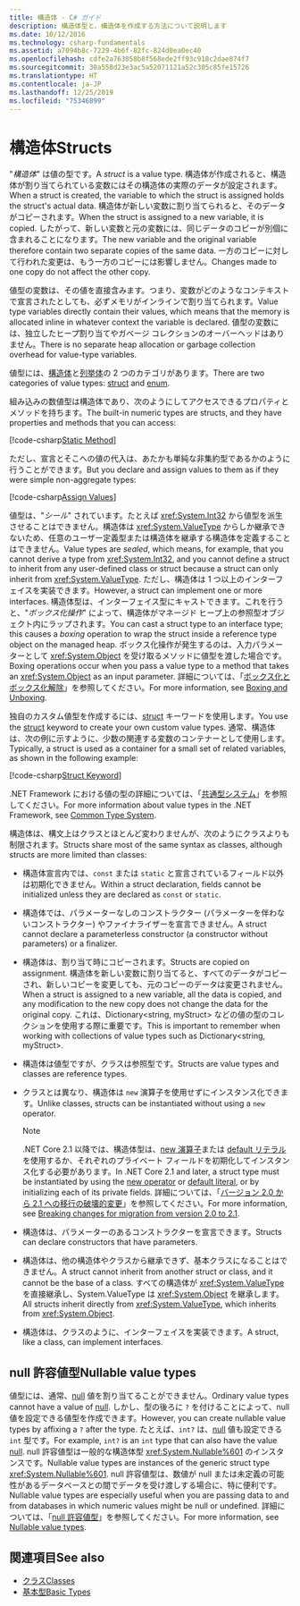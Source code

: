 ```yaml
---
title: 構造体 - C# ガイド
description: 構造体型と、構造体を作成する方法について説明します
ms.date: 10/12/2016
ms.technology: csharp-fundamentals
ms.assetid: a7094b8c-7229-4b6f-82fc-824d0ea0ec40
ms.openlocfilehash: cdfe2a763058b8f568ede2ff93c918c2dae874f7
ms.sourcegitcommit: 30a558d23e3ac5a52071121a52c305c85fe15726
ms.translationtype: HT
ms.contentlocale: ja-JP
ms.lasthandoff: 12/25/2019
ms.locfileid: "75346899"
---
```

# <a name="structs"></a><span data-ttu-id="16467-103">構造体</span><span class="sxs-lookup"><span data-stu-id="16467-103">Structs</span></span>

<span data-ttu-id="16467-104">"*構造体*" は値の型です。</span><span class="sxs-lookup"><span data-stu-id="16467-104">A *struct* is a value type.</span></span> <span data-ttu-id="16467-105">構造体が作成されると、構造体が割り当てられている変数にはその構造体の実際のデータが設定されます。</span><span class="sxs-lookup"><span data-stu-id="16467-105">When a struct is created, the variable to which the struct is assigned holds the struct's actual data.</span></span> <span data-ttu-id="16467-106">構造体が新しい変数に割り当てられると、そのデータがコピーされます。</span><span class="sxs-lookup"><span data-stu-id="16467-106">When the struct is assigned to a new variable, it is copied.</span></span> <span data-ttu-id="16467-107">したがって、新しい変数と元の変数には、同じデータのコピーが別個に含まれることになります。</span><span class="sxs-lookup"><span data-stu-id="16467-107">The new variable and the original variable therefore contain two separate copies of the same data.</span></span> <span data-ttu-id="16467-108">一方のコピーに対して行われた変更は、もう一方のコピーには影響しません。</span><span class="sxs-lookup"><span data-stu-id="16467-108">Changes made to one copy do not affect the other copy.</span></span>

<span data-ttu-id="16467-109">値型の変数は、その値を直接含みます。つまり、変数がどのようなコンテキストで宣言されたとしても、必ずメモリがインラインで割り当てられます。</span><span class="sxs-lookup"><span data-stu-id="16467-109">Value type variables directly contain their values, which means that the memory is allocated inline in whatever context the variable is declared.</span></span> <span data-ttu-id="16467-110">値型の変数には、独立したヒープ割り当てやガベージ コレクションのオーバーヘッドはありません。</span><span class="sxs-lookup"><span data-stu-id="16467-110">There is no separate heap allocation or garbage collection overhead for value-type variables.</span></span>

<span data-ttu-id="16467-111">値型には、[構造体](language-reference/keywords/struct.md)と[列挙体](language-reference/builtin-types/enum.md)の 2 つのカテゴリがあります。</span><span class="sxs-lookup"><span data-stu-id="16467-111">There are two categories of value types: [struct](language-reference/keywords/struct.md) and [enum](language-reference/builtin-types/enum.md).</span></span>

<span data-ttu-id="16467-112">組み込みの数値型は構造体であり、次のようにしてアクセスできるプロパティとメソッドを持ちます。</span><span class="sxs-lookup"><span data-stu-id="16467-112">The built-in numeric types are structs, and they have properties and methods that you can access:</span></span>

[!code-csharp[Static Method](../../samples/snippets/csharp/concepts/structs/static-method.cs)]

<span data-ttu-id="16467-113">ただし、宣言とそこへの値の代入は、あたかも単純な非集約型であるかのように行うことができます。</span><span class="sxs-lookup"><span data-stu-id="16467-113">But you declare and assign values to them as if they were simple non-aggregate types:</span></span>

[!code-csharp[Assign Values](../../samples/snippets/csharp/concepts/structs/assign-value.cs)]

<span data-ttu-id="16467-114">値型は、"*シール*" されています。たとえば <xref:System.Int32> から値型を派生させることはできません。構造体は <xref:System.ValueType> からしか継承できないため、任意のユーザー定義型または構造体を継承する構造体を定義することはできません。</span><span class="sxs-lookup"><span data-stu-id="16467-114">Value types are *sealed*, which means, for example, that you cannot derive a type from <xref:System.Int32>, and you cannot define a struct to inherit from any user-defined class or struct because a struct can only inherit from <xref:System.ValueType>.</span></span> <span data-ttu-id="16467-115">ただし、構造体は 1 つ以上のインターフェイスを実装できます。</span><span class="sxs-lookup"><span data-stu-id="16467-115">However, a struct can implement one or more interfaces.</span></span> <span data-ttu-id="16467-116">構造体型は、インターフェイス型にキャストできます。これを行うと、"*ボックス化操作*" によって、構造体がマネージド ヒープ上の参照型オブジェクト内にラップされます。</span><span class="sxs-lookup"><span data-stu-id="16467-116">You can cast a struct type to an interface type; this causes a *boxing* operation to wrap the struct inside a reference type object on the managed heap.</span></span> <span data-ttu-id="16467-117">ボックス化操作が発生するのは、入力パラメーターとして <xref:System.Object> を受け取るメソッドに値型を渡した場合です。</span><span class="sxs-lookup"><span data-stu-id="16467-117">Boxing operations occur when you pass a value type to a method that takes an <xref:System.Object> as an input parameter.</span></span> <span data-ttu-id="16467-118">詳細については、「[ボックス化とボックス化解除](./programming-guide/types/boxing-and-unboxing.md )」を参照してください。</span><span class="sxs-lookup"><span data-stu-id="16467-118">For more information, see [Boxing and Unboxing](./programming-guide/types/boxing-and-unboxing.md ).</span></span>

<span data-ttu-id="16467-119">独自のカスタム値型を作成するには、[struct](./language-reference/keywords/struct.md) キーワードを使用します。</span><span class="sxs-lookup"><span data-stu-id="16467-119">You use the [struct](./language-reference/keywords/struct.md) keyword to create your own custom value types.</span></span> <span data-ttu-id="16467-120">通常、構造体は、次の例に示すように、少数の関連する変数のコンテナーとして使用します。</span><span class="sxs-lookup"><span data-stu-id="16467-120">Typically, a struct is used as a container for a small set of related variables, as shown in the following example:</span></span>

[!code-csharp[Struct Keyword](../../samples/snippets/csharp/concepts/structs/struct-keyword.cs)]

<span data-ttu-id="16467-121">.NET Framework における値の型の詳細については、「[共通型システム](../standard/common-type-system.md)」を参照してください。</span><span class="sxs-lookup"><span data-stu-id="16467-121">For more information about value types in the .NET Framework, see [Common Type System](../standard/common-type-system.md).</span></span>

<span data-ttu-id="16467-122">構造体は、構文上はクラスとほとんど変わりませんが、次のようにクラスよりも制限されます。</span><span class="sxs-lookup"><span data-stu-id="16467-122">Structs share most of the same syntax as classes, although structs are more limited than classes:</span></span>

- <span data-ttu-id="16467-123">構造体宣言内では、`const` または `static` と宣言されているフィールド以外は初期化できません。</span><span class="sxs-lookup"><span data-stu-id="16467-123">Within a struct declaration, fields cannot be initialized unless they are declared as `const` or `static`.</span></span>

- <span data-ttu-id="16467-124">構造体では、パラメーターなしのコンストラクター (パラメーターを伴わないコンストラクター) やファイナライザーを宣言できません。</span><span class="sxs-lookup"><span data-stu-id="16467-124">A struct cannot declare a parameterless constructor (a constructor without parameters) or a finalizer.</span></span>

- <span data-ttu-id="16467-125">構造体は、割り当て時にコピーされます。</span><span class="sxs-lookup"><span data-stu-id="16467-125">Structs are copied on assignment.</span></span> <span data-ttu-id="16467-126">構造体を新しい変数に割り当てると、すべてのデータがコピーされ、新しいコピーを変更しても、元のコピーのデータは変更されません。</span><span class="sxs-lookup"><span data-stu-id="16467-126">When a struct is assigned to a new variable, all the data is copied, and any modification to the new copy does not change the data for the original copy.</span></span> <span data-ttu-id="16467-127">これは、Dictionary<string, myStruct> などの値の型のコレクションを使用する際に重要です。</span><span class="sxs-lookup"><span data-stu-id="16467-127">This is important to remember when working with collections of value types such as Dictionary<string, myStruct>.</span></span>

- <span data-ttu-id="16467-128">構造体は値型ですが、クラスは参照型です。</span><span class="sxs-lookup"><span data-stu-id="16467-128">Structs are value types and classes are reference types.</span></span>

- <span data-ttu-id="16467-129">クラスとは異なり、構造体は `new` 演算子を使用せずにインスタンス化できます。</span><span class="sxs-lookup"><span data-stu-id="16467-129">Unlike classes, structs can be instantiated without using a `new` operator.</span></span>

   > [!NOTE]
   > <span data-ttu-id="16467-130">.NET Core 2.1 以降では、構造体型は、[new 演算子](language-reference/operators/new-operator.md)または [default リテラル](language-reference/operators/default.md#default-literal)を使用するか、それぞれのプライベート フィールドを初期化してインスタンス化する必要があります。</span><span class="sxs-lookup"><span data-stu-id="16467-130">In .NET Core 2.1 and later, a struct type must be instantiated by using the [new operator](language-reference/operators/new-operator.md) or [default literal](language-reference/operators/default.md#default-literal), or by initializing each of its private fields.</span></span> <span data-ttu-id="16467-131">詳細については、「[バージョン 2.0 から 2.1 への移行の破壊的変更](../core/compatibility/2.0-2.1.md#corefx)」を参照してください。</span><span class="sxs-lookup"><span data-stu-id="16467-131">For more information, see [Breaking changes for migration from version 2.0 to 2.1](../core/compatibility/2.0-2.1.md#corefx).</span></span>

- <span data-ttu-id="16467-132">構造体は、パラメーターのあるコンストラクターを宣言できます。</span><span class="sxs-lookup"><span data-stu-id="16467-132">Structs can declare constructors that have parameters.</span></span>

- <span data-ttu-id="16467-133">構造体は、他の構造体やクラスから継承できず、基本クラスになることはできません。</span><span class="sxs-lookup"><span data-stu-id="16467-133">A struct cannot inherit from another struct or class, and it cannot be the base of a class.</span></span> <span data-ttu-id="16467-134">すべての構造体が <xref:System.ValueType> を直接継承し、System.ValueType は <xref:System.Object> を継承します。</span><span class="sxs-lookup"><span data-stu-id="16467-134">All structs inherit directly from <xref:System.ValueType>, which inherits from <xref:System.Object>.</span></span>

- <span data-ttu-id="16467-135">構造体は、クラスのように、インターフェイスを実装できます。</span><span class="sxs-lookup"><span data-stu-id="16467-135">A struct, like a class, can implement interfaces.</span></span>

## <a name="nullable-value-types"></a><span data-ttu-id="16467-136">null 許容値型</span><span class="sxs-lookup"><span data-stu-id="16467-136">Nullable value types</span></span>

<span data-ttu-id="16467-137">値型には、通常、[null](language-reference/keywords/null.md) 値を割り当てることができません。</span><span class="sxs-lookup"><span data-stu-id="16467-137">Ordinary value types cannot have a value of [null](language-reference/keywords/null.md).</span></span> <span data-ttu-id="16467-138">しかし、型の後ろに `?` を付けることによって、null 値を設定できる値型を作成できます。</span><span class="sxs-lookup"><span data-stu-id="16467-138">However, you can create nullable value types by affixing a `?` after the type.</span></span> <span data-ttu-id="16467-139">たとえば、`int?` は、[null](./language-reference/keywords/null.md) 値も設定できる `int` 型です。</span><span class="sxs-lookup"><span data-stu-id="16467-139">For example, `int?` is an `int` type that can also have the value [null](./language-reference/keywords/null.md).</span></span> <span data-ttu-id="16467-140">null 許容値型は一般的な構造体型 <xref:System.Nullable%601> のインスタンスです。</span><span class="sxs-lookup"><span data-stu-id="16467-140">Nullable value types are instances of the generic struct type <xref:System.Nullable%601>.</span></span> <span data-ttu-id="16467-141">null 許容値型は、数値が null または未定義の可能性があるデータベースとの間でデータを受け渡しする場合に、特に便利です。</span><span class="sxs-lookup"><span data-stu-id="16467-141">Nullable value types are especially useful when you are passing data to and from databases in which numeric values might be null or undefined.</span></span> <span data-ttu-id="16467-142">詳細については、「[null 許容値型](language-reference/builtin-types/nullable-value-types.md)」を参照してください。</span><span class="sxs-lookup"><span data-stu-id="16467-142">For more information, see [Nullable value types](language-reference/builtin-types/nullable-value-types.md).</span></span>

## <a name="see-also"></a><span data-ttu-id="16467-143">関連項目</span><span class="sxs-lookup"><span data-stu-id="16467-143">See also</span></span>

- [<span data-ttu-id="16467-144">クラス</span><span class="sxs-lookup"><span data-stu-id="16467-144">Classes</span></span>](programming-guide/classes-and-structs/classes.md)
- [<span data-ttu-id="16467-145">基本型</span><span class="sxs-lookup"><span data-stu-id="16467-145">Basic Types</span></span>](basic-types.md)
